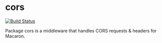 # cors

[![Build Status](https://drone.gitea.com/api/badges/macaron/cors/status.svg)](https://drone.gitea.com/macaron/cors)

Package cors is a middleware that handles CORS requests &amp; headers for Macaron.
